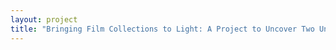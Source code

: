 ```yaml
--- 
layout: project 
title: "Bringing Film Collections to Light: A Project to Uncover Two Unique Collections of Film Ephemera" 
---
```



